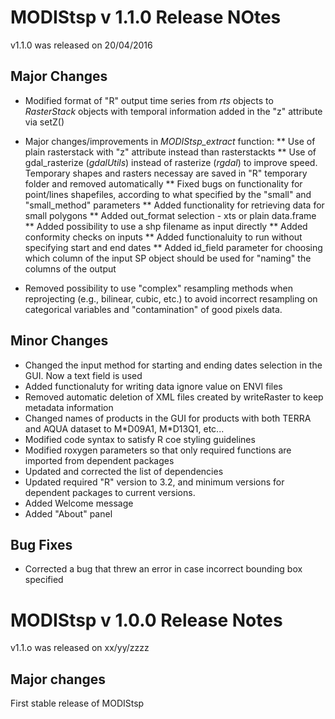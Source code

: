 # MODIStsp v 1.1.0 Release NOtes

v1.1.0 was released on 20/04/2016
 
## Major Changes

* Modified format of "R" output time series from _rts_ objects to _RasterStack_ objects with temporal information added in the 
"z" attribute via setZ()

* Major changes/improvements in _MODIStsp\_extract_ function:
 ** Use of plain rasterstack with "z" attribute instead than rasterstackts
 ** Use of gdal\_rasterize (_gdalUtils_) instead of rasterize (_rgdal_) to improve speed. Temporary shapes and rasters necessay are saved in "R" temporary folder and removed automatically
 ** Fixed bugs on functionality for point/lines shapefiles, according to what specified by the "small" and "small_method" parameters
 ** Added functionality for retrieving data for small polygons
 ** Added out_format selection - xts or plain data.frame
 ** Added possibility to use a shp filename as input directly
 ** Added conformity checks on inputs
 ** Added functionaluity to run without specifying start and end dates
 ** Added id_field parameter for choosing which column of the input SP object should be used for "naming" the columns of the output
* Removed possibility to use "complex" resampling methods when reprojecting (e.g., bilinear, cubic, etc.) to avoid incorrect resampling on categorical variables and "contamination" of good pixels data. 

## Minor Changes

* Changed the input method for starting and ending dates selection in the GUI. Now a text field is used 
* Added functionaluty for writing data ignore value on ENVI files
* Removed automatic deletion of XML files created by writeRaster to keep metadata information
* Changed names of products in the GUI for products with both TERRA and AQUA dataset to M\*D09A1, M\*D13Q1, etc...
* Modified code syntax to satisfy R coe styling guidelines
* Modified roxygen parameters so that only required functions are imported from dependent packages
* Updated and corrected the list of dependencies
* Updated required "R" version to 3.2, and minimum versions for dependent packages to current versions.
* Added Welcome message
* Added "About" panel

## Bug Fixes

* Corrected a bug that threw an error in case incorrect bounding box specified

# MODIStsp v 1.0.0 Release Notes

v1.1.o was released on xx/yy/zzzz

## Major changes

First stable release of MODIStsp






